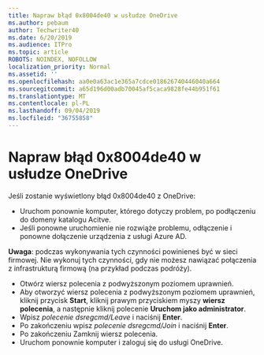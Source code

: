 ```yaml
---
title: Napraw błąd 0x8004de40 w usłudze OneDrive
ms.author: pebaum
author: Techwriter40
ms.date: 6/20/2019
ms.audience: ITPro
ms.topic: article
ROBOTS: NOINDEX, NOFOLLOW
localization_priority: Normal
ms.assetid: ''
ms.openlocfilehash: aa0e0a63ac1e365a7cdce018626740446040a664
ms.sourcegitcommit: a65d196d00adb70045af5caca9828fe44b951f61
ms.translationtype: MT
ms.contentlocale: pl-PL
ms.lasthandoff: 09/04/2019
ms.locfileid: "36755858"
---
```

# <a name="fix-0x8004de40-error-in-onedrive"></a>Napraw błąd 0x8004de40 w usłudze OneDrive

Jeśli zostanie wyświetlony błąd 0x8004de40 z OneDrive:

- Uruchom ponownie komputer, którego dotyczy problem, po podłączeniu do domeny katalogu Acitve.
- Jeśli ponowne uruchomienie nie rozwiąże problemu, odłączenie i ponowne dołączenie urządzenia z usługi Azure AD. 

**Uwaga**: podczas wykonywania tych czynności powinieneś być w sieci firmowej. Nie wykonuj tych czynności, gdy nie możesz nawiązać połączenia z infrastrukturą firmową (na przykład podczas podróży). 

- Otwórz wiersz polecenia z podwyższonym poziomem uprawnień. 
- Aby otworzyć wiersz polecenia z podwyższonym poziomem uprawnień, kliknij przycisk **Start**, kliknij prawym przyciskiem myszy **wiersz polecenia**, a następnie kliknij polecenie **Uruchom jako administrator**.
- Wpisz *polecenie dsregcmd/Leave* i naciśnij **Enter**.
- Po zakończeniu wpisz *polecenie dsregcmd/Join* i naciśnij **Enter**.
- Po zakończeniu Zamknij wiersz polecenia.
- Uruchom ponownie komputer i zaloguj się do usługi OneDrive.